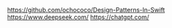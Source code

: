 https://github.com/ochococo/Design-Patterns-In-Swift
https://www.deepseek.com/
https://chatgpt.com/
